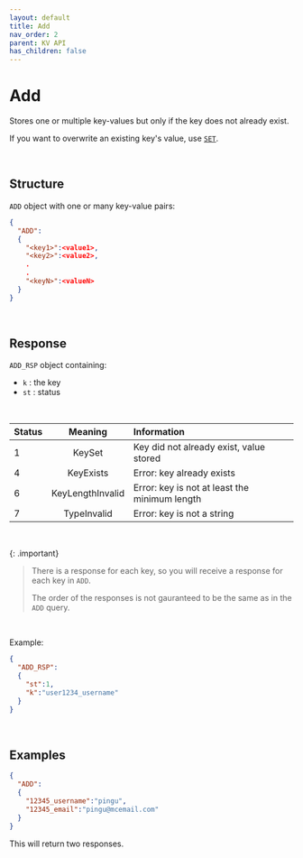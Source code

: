 ```yaml
---
layout: default
title: Add
nav_order: 2
parent: KV API
has_children: false
---
```


# Add
Stores one or multiple key-values but only if the key does not already exist.

If you want to overwrite an existing key's value, use [`SET`](../kvset/kvset.md).


<br/>

## Structure

`ADD` object with one or many key-value pairs:

```json
{
  "ADD":
  {
    "<key1>":<value1>,
    "<key2>":<value2>,
    .
    .
    "<keyN>":<valueN>
  }
}
```

<br/>


## Response
`ADD_RSP` object containing:
- `k` : the key 
- `st` : status

<br/>

| Status  | Meaning | Information      | 
|:---     |:---:    |:---     |
|1        | KeySet            | Key did not already exist, value stored |
|4        | KeyExists         | Error: key already exists |
|6        | KeyLengthInvalid  | Error: key is not at least the minimum length |
|7        | TypeInvalid       | Error: key is not a string |


<br/>

{: .important}
> There is a response for each key, so you will receive a response for each key in `ADD`.
>
> The order of the responses is not gauranteed to be the same as in the `ADD` query.


<br/>

Example:

```json
{
  "ADD_RSP":
  {
    "st":1,
    "k":"user1234_username"
  }
}
```



<br/>

## Examples

```json
{
  "ADD":
  {
    "12345_username":"pingu",
    "12345_email":"pingu@mcemail.com"
  }
}
```

This will return two responses.

